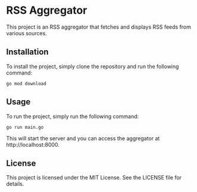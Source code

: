 # RSS Aggregator

This project is an RSS aggregator that fetches and displays RSS feeds from various sources.

## Installation

To install the project, simply clone the repository and run the following command:

```
go mod download
```

## Usage

To run the project, simply run the following command:

```
go run main.go
```

This will start the server and you can access the aggregator at http://localhost:8000.

## License

This project is licensed under the MIT License. See the LICENSE file for details.